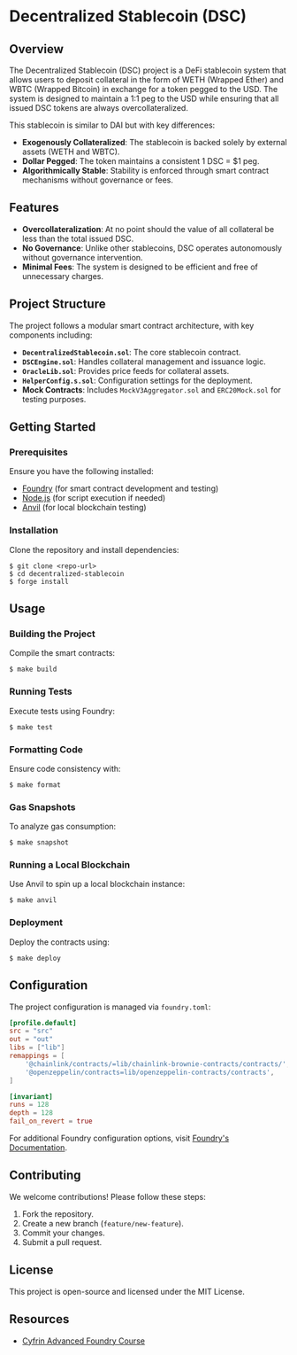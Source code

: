 # Decentralized Stablecoin (DSC)

## Overview

The Decentralized Stablecoin (DSC) project is a DeFi stablecoin system that allows users to deposit collateral in the form of WETH (Wrapped Ether) and WBTC (Wrapped Bitcoin) in exchange for a token pegged to the USD. The system is designed to maintain a 1:1 peg to the USD while ensuring that all issued DSC tokens are always overcollateralized.

This stablecoin is similar to DAI but with key differences:

- **Exogenously Collateralized**: The stablecoin is backed solely by external assets (WETH and WBTC).
- **Dollar Pegged**: The token maintains a consistent 1 DSC = $1 peg.
- **Algorithmically Stable**: Stability is enforced through smart contract mechanisms without governance or fees.

## Features

- **Overcollateralization**: At no point should the value of all collateral be less than the total issued DSC.
- **No Governance**: Unlike other stablecoins, DSC operates autonomously without governance intervention.
- **Minimal Fees**: The system is designed to be efficient and free of unnecessary charges.

## Project Structure

The project follows a modular smart contract architecture, with key components including:

- **`DecentralizedStablecoin.sol`**: The core stablecoin contract.
- **`DSCEngine.sol`**: Handles collateral management and issuance logic.
- **`OracleLib.sol`**: Provides price feeds for collateral assets.
- **`HelperConfig.s.sol`**: Configuration settings for the deployment.
- **Mock Contracts**: Includes `MockV3Aggregator.sol` and `ERC20Mock.sol` for testing purposes.

## Getting Started

### Prerequisites

Ensure you have the following installed:

- [Foundry](https://github.com/foundry-rs/foundry) (for smart contract development and testing)
- [Node.js](https://nodejs.org/) (for script execution if needed)
- [Anvil](https://book.getfoundry.sh/anvil/) (for local blockchain testing)

### Installation

Clone the repository and install dependencies:

```shell
$ git clone <repo-url>
$ cd decentralized-stablecoin
$ forge install
```

## Usage

### Building the Project

Compile the smart contracts:

```shell
$ make build
```

### Running Tests

Execute tests using Foundry:

```shell
$ make test
```

### Formatting Code

Ensure code consistency with:

```shell
$ make format
```

### Gas Snapshots

To analyze gas consumption:

```shell
$ make snapshot
```

### Running a Local Blockchain

Use Anvil to spin up a local blockchain instance:

```shell
$ make anvil
```

### Deployment

Deploy the contracts using:

```shell
$ make deploy
```

## Configuration

The project configuration is managed via `foundry.toml`:

```toml
[profile.default]
src = "src"
out = "out"
libs = ["lib"]
remappings = [
    '@chainlink/contracts/=lib/chainlink-brownie-contracts/contracts/',
    '@openzeppelin/contracts=lib/openzeppelin-contracts/contracts',
]

[invariant]
runs = 128
depth = 128
fail_on_revert = true
```

For additional Foundry configuration options, visit [Foundry's Documentation](https://github.com/foundry-rs/foundry/blob/master/crates/config/README.md#all-options).

## Contributing

We welcome contributions! Please follow these steps:

1. Fork the repository.
2. Create a new branch (`feature/new-feature`).
3. Commit your changes.
4. Submit a pull request.

## License

This project is open-source and licensed under the MIT License.

## Resources

- [Cyfrin Advanced Foundry Course](https://updraft.cyfrin.io/courses/advanced-foundry)
